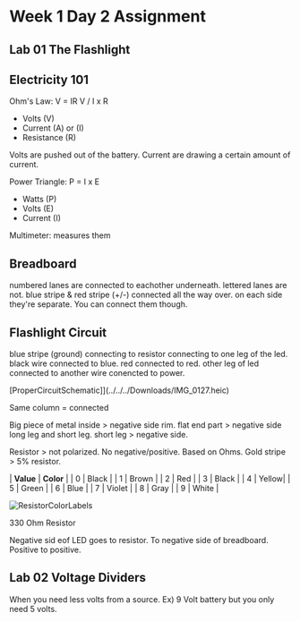 # Week 1 Day 2 Assignment

## Lab 01 The Flashlight

## Electricity 101

Ohm's Law: V = IR
V / I x R

- Volts (V)
- Current (A) or (I)
- Resistance (R)

Volts are pushed out of the battery.
Current are drawing a certain amount of current.

Power Triangle: P = I x E

- Watts (P)
- Volts (E)
- Current (I)

Multimeter: measures them

## Breadboard

numbered lanes are connected to eachother underneath.
lettered lanes are not.
blue stripe & red stripe (+/-) connected all the way over. on each side they're separate. You can connect them though.

## Flashlight Circuit

blue stripe (ground) connecting to resistor connecting to one leg of the led.
black wire connected to blue. red connected to red.
other leg of led connected to another wire conencted to power.

[ProperCircuitSchematic]](../../../Downloads/IMG_0127.heic)

Same column = connected

Big piece of metal inside > negative side
rim. flat end part > negative side
long leg and short leg. short leg > negative side.

Resistor > not polarized. No negative/positive.
Based on Ohms.
Gold stripe > 5% resistor.

| **Value**    | **Color** |
| 0   | Black |
|  1   | Brown |
| 2       | Red  |
|  3  | Black |
| 4  | Yellow|
|  5  | Green |
| 6   | Blue |
| 7  | Violet |
|  8 | Gray |
| 9 | White |

![ResistorColorLabels](../../../Downloads/resistor%20color%20labels.jpeg)

330 Ohm Resistor

Negative sid eof LED goes to resistor. To negative side of breadboard. Positive to positive.

## Lab 02 Voltage Dividers

When you need less volts from a source. Ex) 9 Volt battery but you only need 5 volts.

